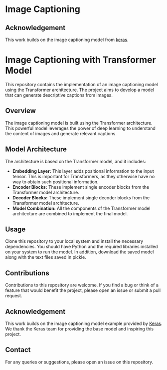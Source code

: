 # Image Captioning
 
## Acknowledgement

This work builds on the image captioning model from [keras](https://keras.io/examples/vision/image_captioning/).

# Image Captioning with Transformer Model

This repository contains the implementation of an image captioning model using the Transformer architecture. The project aims to develop a model that can generate descriptive captions from images.

## Overview

The image captioning model is built using the Transformer architecture. This powerful model leverages the power of deep learning to understand the content of images and generate relevant captions.

## Model Architecture

The architecture is based on the Transformer model, and it includes:

- **Embedding Layer:** This layer adds positional information to the input tensor. This is important for Transformers, as they otherwise have no way to obtain such positional information.
- **Encoder Blocks:** These implement single encoder blocks from the Transformer model architecture.
- **Decoder Blocks:** These implement single decoder blocks from the Transformer model architecture.
- **Model Combination:** All the components of the Transformer model architecture are combined to implement the final model.

## Usage

Clone this repository to your local system and install the necessary dependencies. You should have Python and the required libraries installed on your system to run the model. In addition, download the saved model along with the text files saved in pickle. 

## Contributions

Contributions to this repository are welcome. If you find a bug or think of a feature that would benefit the project, please open an issue or submit a pull request.

## Acknowledgement

This work builds on the image captioning model example provided by [Keras](https://keras.io/examples/vision/image_captioning/). We thank the Keras team for providing the base model and inspiring this project.

## Contact

For any queries or suggestions, please open an issue on this repository.
